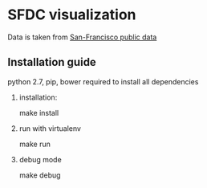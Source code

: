 # SFDC visualization

Data is taken from [San-Francisco public data](https://data.sfgov.org/Public-Safety/SFPD-Incidents-Current-Year-2016-/9v2m-8wqu) 

## Installation guide

python 2.7, pip, bower required to install all dependencies

 1. installation:
   
    make install
 
 2. run with virtualenv

    make run

 3. debug mode 

    make debug
